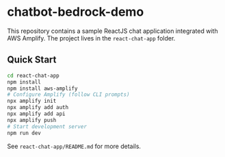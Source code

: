 # chatbot-bedrock-demo

This repository contains a sample ReactJS chat application integrated with AWS Amplify. The project lives in the `react-chat-app` folder.

## Quick Start

```bash
cd react-chat-app
npm install
npm install aws-amplify
# Configure Amplify (follow CLI prompts)
npx amplify init
npx amplify add auth
npx amplify add api
npx amplify push
# Start development server
npm run dev
```

See `react-chat-app/README.md` for more details.
